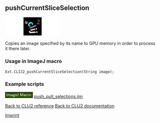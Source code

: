 ## pushCurrentSliceSelection
<img src="images/mini_empty_logo.png"/><img src="images/mini_clij2_logo.png"/><img src="images/mini_empty_logo.png"/>

Copies an image specified by its name to GPU memory in order to process it there later.

### Usage in ImageJ macro
```
Ext.CLIJ2_pushCurrentSliceSelection(String image);
```




### Example scripts
<a href="https://github.com/clij/clij2-docs/blob/master/src/main/macro/push_pull_selections.ijm"><img src="images/language_macro.png" height="20"/></a> [push_pull_selections.ijm](https://github.com/clij/clij2-docs/blob/master/src/main/macro/push_pull_selections.ijm)  


[Back to CLIJ2 reference](https://clij.github.io/clij2-docs/reference)
[Back to CLIJ2 documentation](https://clij.github.io/clij2-docs)

[Imprint](https://clij.github.io/imprint)
